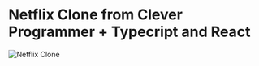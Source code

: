 # Netflix Clone from Clever Programmer + Typecript and React

![Netflix Clone](https://github.com/miguelagza/netflix-clone-typescript/blob/main/src/netflix.JPG)
